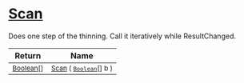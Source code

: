 # [Scan](./HSCPThinningStep-100664158.md)

Does one step of the thinning. Call it iteratively while ResultChanged.

| Return | Name | 
| --- | --- | 
| <sub>[Boolean](https://docs.microsoft.com/en-us/dotnet/api/System.Boolean)[]</sub>| <sub>[Scan](./HSCPThinningStep-100664158.md) ( [`Boolean`](https://docs.microsoft.com/en-us/dotnet/api/System.Boolean)[] b )</sub>| <br>


